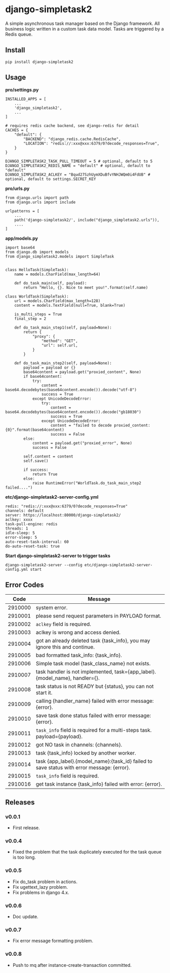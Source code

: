 # django-simpletask2

A simple asynchronous task manager based on the Django framework. All business logic written in a custom task data model. Tasks are triggered by a Redis queue.

## Install

```
pip install django-simpletask2
```

## Usage

**pro/settings.py**

```
INSTALLED_APPS = [
    ...
    'django_simpletask2',
    ...
]

# requires redis cache backend, see django-redis for detail
CACHES = {
    "default": {
        "BACKEND": "django_redis.cache.RedisCache",
        "LOCATION": "redis://:xxx@xxx:6379/0?decode_responses=True",
    }
}

DJANGO_SIMPLETASK2_TASK_PULL_TIMEOUT = 5 # optional, default to 5
DJANGO_SIMPLETASK2_REDIS_NAME = "default" # optional, default to "default"
DJANGO_SIMPLETASK2_ACLKEY = "Bqud27SzhUymXDuBfvYNHJWQm0i4FdUB" # optional, default to settings.SECRET_KEY
```

**pro/urls.py**

```
from django.urls import path
from django.urls import include

urlpatterns = [
    ...
    path('django-simpletask2/', include("django_simpletask2.urls")),
    ....
]
```

**app/models.py**

```
import base64
from django.db import models
from django_simpletask2.models import SimpleTask


class HelloTask(SimpleTask):
    name = models.CharField(max_length=64)

    def do_task_main(self, payload):
        return "Hello, {}. Nice to meet you!".format(self.name)

class WorldTask(SimpleTask):
    url = models.CharField(max_length=128)
    content = models.TextField(null=True, blank=True)

    is_multi_steps = True
    final_step = 2

    def do_task_main_step1(self, payload=None):
        return {
            "proxy": {
                "method": "GET",
                "url": self.url,
            }
        }
    
    def do_task_main_step2(self, payload=None):
        payload = payload or {}
        base64content = payload.get("proxied_content", None)
        if base64content:
            try:
                content = base64.decodebytes(base64content.encode()).decode("utf-8")
                success = True
            except UnicodeDecodeError:
                try:
                    content = base64.decodebytes(base64content.encode()).decode("gb18030")
                    success = True
                except UnicodeDecodeError:
                    content = "failed to decode proxied_content: {0}".format(base64content)
                    success = False
        else:
            content = payload.get("proxied_error", None)
            success = False

        self.content = content
        self.save()

        if success:
            return True
        else:
            raise RuntimeError("WorldTask.do_task_main_step2 failed....")
```

**etc/django-simpletask2-server-config.yml**

```
redis: "redis://:xxx@xxx:6379/0?decode_responses=True"
channels: default
server: https://localhost:80000/django-simpletask2/
aclkey: xxxx
task-pull-engine: redis
threads: 1
idle-sleep: 5
error-sleep: 5
auto-reset-task-interval: 60
do-auto-reset-task: true
```

**Start django-simpletask2-server to trigger tasks**

```
django-simpletask2-server --config etc/django-simpletask2-server-config.yml start
```

## Error Codes

| Code | Message |
| --- | --- |
| 2910000 | system error. |
| 2910001 | please send request parameters in PAYLOAD format. |
| 2910002 | `aclkey` field is required. |
| 2910003 | aclkey is wrong and access denied. |
| 2910004 | got an already deleted task {task_info}, you may ignore this and continue. |
| 2910005 | bad formatted task_info: {task_info}. |
| 2910006 | Simple task model {task_class_name} not exists. |
| 2910007 | task handler is not implemented, task={app_label}.{model_name}, handler={}. |
| 2910008 | task status is not READY but {status}, you can not start it. |
| 2910009 | calling {handler_name} failed with error message: {error}. |
| 2910010 | save task done status failed with error message: {error}. |
| 2910011 | `task_info` field is required for a multi-steps task. payload={payload}. |
| 2910012 | got NO task in channels: {channels}. |
| 2910013 | task {task_info} locked by another worker. |
| 2910014 | task {app_label}.{model_name}:{task_id} failed to save status with error message: {error}. |
| 2910015 | `task_info` field is required. |
| 2910016 | get task instance {task_info} failed with error: {error}. |


## Releases

### v0.0.1

- First release.

### v0.0.4

- Fixed the problem that the task duplicately executed for the task queue is too long.

### v0.0.5

- Fix do_task problem in actions.
- Fix ugettext_lazy problem.
- Fix problems in django 4.x.

### v0.0.6

- Doc update.

### v0.0.7

- Fix error message formatting problem.

### v0.0.8

- Push to mq after instance-create-transaction committed.

